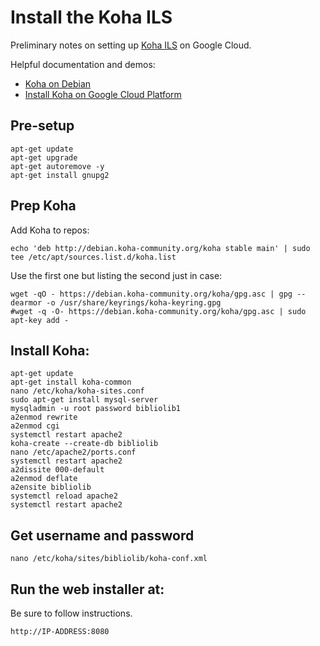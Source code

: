 # Install the Koha ILS

Preliminary notes on setting up [Koha ILS][kohails] on Google Cloud.

Helpful documentation and demos:

- [Koha on Debian][kohaDebian]
- [Install Koha on Google Cloud Platform][youtubeKoha]

[kohails]:https://koha-community.org/
[kohaDebian]:https://wiki.koha-community.org/wiki/Koha_on_Debian
[youtubeKoha]:https://www.youtube.com/watch?v=mzUop9R4sKc

## Pre-setup

```
apt-get update
apt-get upgrade
apt-get autoremove -y 
apt-get install gnupg2
```

## Prep Koha

Add Koha to repos:

```
echo 'deb http://debian.koha-community.org/koha stable main' | sudo tee /etc/apt/sources.list.d/koha.list
```

Use the first one but listing the second just in case:

```
wget -qO - https://debian.koha-community.org/koha/gpg.asc | gpg --dearmor -o /usr/share/keyrings/koha-keyring.gpg
#wget -q -O- https://debian.koha-community.org/koha/gpg.asc | sudo apt-key add -
```

## Install Koha:

```
apt-get update
apt-get install koha-common
nano /etc/koha/koha-sites.conf
sudo apt-get install mysql-server
mysqladmin -u root password bibliolib1
a2enmod rewrite
a2enmod cgi 
systemctl restart apache2
koha-create --create-db bibliolib
nano /etc/apache2/ports.conf 
systemctl restart apache2
a2dissite 000-default
a2enmod deflate
a2ensite bibliolib
systemctl reload apache2
systemctl restart apache2
```

## Get username and password

```
nano /etc/koha/sites/bibliolib/koha-conf.xml
```

## Run the web installer at:

Be sure to follow instructions.

```
http://IP-ADDRESS:8080
```
